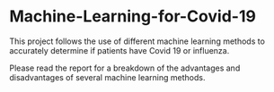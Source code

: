 # Machine-Learning-for-Covid-19

This project follows the use of different machine learning methods to accurately determine if patients have Covid 19 or influenza.

Please read the report for a breakdown of the advantages and disadvantages of several machine learning methods. 
